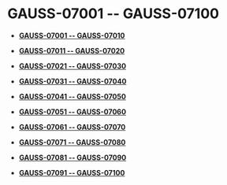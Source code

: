 # GAUSS-07001 -- GAUSS-07100<a name="EN-US_TOPIC_0302073210"></a>

-   **[GAUSS-07001 -- GAUSS-07010](gauss-07001----gauss-07010.md)**  

-   **[GAUSS-07011 -- GAUSS-07020](gauss-07011----gauss-07020.md)**  

-   **[GAUSS-07021 -- GAUSS-07030](gauss-07021----gauss-07030.md)**  

-   **[GAUSS-07031 -- GAUSS-07040](gauss-07031----gauss-07040.md)**  

-   **[GAUSS-07041 -- GAUSS-07050](gauss-07041----gauss-07050.md)**  

-   **[GAUSS-07051 -- GAUSS-07060](gauss-07051----gauss-07060.md)**  

-   **[GAUSS-07061 -- GAUSS-07070](gauss-07061----gauss-07070.md)**  

-   **[GAUSS-07071 -- GAUSS-07080](gauss-07071----gauss-07080.md)**  

-   **[GAUSS-07081 -- GAUSS-07090](gauss-07081----gauss-07090.md)**  

-   **[GAUSS-07091 -- GAUSS-07100](gauss-07091----gauss-07100.md)**  


